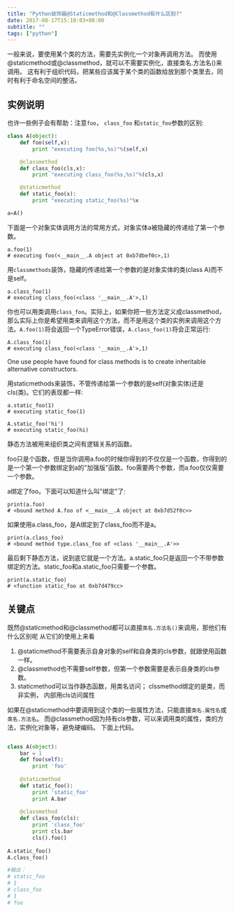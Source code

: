 ```yaml
---
title: "Python装饰器@Staticmethod和@Classmethod有什么区别?"
date: 2017-08-17T15:10:03+08:00
subtitle: ""
tags: ["python"]
---
```


一般来说，要使用某个类的方法，需要先实例化一个对象再调用方法。
而使用@staticmethod或@classmethod，就可以不需要实例化，直接类名.方法名()来调用。
这有利于组织代码，把某些应该属于某个类的函数给放到那个类里去，同时有利于命名空间的整洁。

<!--more-->

## 实例说明

也许一些例子会有帮助：注意`foo`， `class_foo` 和`static_foo`参数的区别:

```python
class A(object):
    def foo(self,x):
        print "executing foo(%s,%s)"%(self,x)

    @classmethod
    def class_foo(cls,x):
        print "executing class_foo(%s,%s)"%(cls,x)

    @staticmethod
    def static_foo(x):
        print "executing static_foo(%s)"%x

a=A()
```

下面是一个对象实体调用方法的常用方式，对象实体a被隐藏的传递给了第一个参数。

```
a.foo(1)
# executing foo(<__main__.A object at 0xb7dbef0c>,1)
```

用`classmethods`装饰，隐藏的传递给第一个参数的是对象实体的类(class A)而不是self。

```
a.class_foo(1)
# executing class_foo(<class '__main__.A'>,1)
```

你也可以用类调用`class_foo`。实际上，如果你把一些方法定义成classmethod，那么实际上你是希望用类来调用这个方法，而不是用这个类的实例来调用这个方法。`A.foo(1)`将会返回一个TypeError错误，`A.class_foo(1)`将会正常运行:

```
A.class_foo(1)
# executing class_foo(<class '__main__.A'>,1)
```

One use people have found for class methods is to create inheritable alternative constructors.

用staticmethods来装饰，不管传递给第一个参数的是self(对象实体)还是cls(类)。它们的表现都一样:

```
a.static_foo(1)
# executing static_foo(1)

A.static_foo('hi')
# executing static_foo(hi)
```

静态方法被用来组织类之间有逻辑关系的函数。

foo只是个函数，但是当你调用a.foo的时候你得到的不仅仅是一个函数，你得到的是一个第一个参数绑定到a的"加强版"函数。foo需要两个参数，而a.foo仅仅需要一个参数。

a绑定了foo。下面可以知道什么叫"绑定"了:

```
print(a.foo)
# <bound method A.foo of <__main__.A object at 0xb7d52f0c>>
```

如果使用a.class_foo，是A绑定到了class_foo而不是a。

```
print(a.class_foo)
# <bound method type.class_foo of <class '__main__.A'>>
```

最后剩下静态方法，说到底它就是一个方法。a.static_foo只是返回一个不带参数绑定的方法。static_foo和a.static_foo只需要一个参数。

```
print(a.static_foo)
# <function static_foo at 0xb7d479cc>
```


## 关键点

既然@staticmethod和@classmethod都可以直接`类名.方法名()`来调用，那他们有什么区别呢
从它们的使用上来看

1. @staticmethod不需要表示自身对象的self和自身类的cls参数，就跟使用函数一样。
2. @classmethod也不需要self参数，但第一个参数需要是表示自身类的cls参数。
3. staticmethod可以当作静态函数，用类名访问； clssmethod绑定的是类，而非实例， 内部用cls访问属性

如果在@staticmethod中要调用到这个类的一些属性方法，只能直接`类名.属性名`或`类名.方法名`。
而@classmethod因为持有cls参数，可以来调用类的属性，类的方法，实例化对象等，避免硬编码。
下面上代码。


```python

class A(object):  
    bar = 1  
    def foo(self):  
        print 'foo'  
 
    @staticmethod  
    def static_foo():  
        print 'static_foo'  
        print A.bar  
 
    @classmethod  
    def class_foo(cls):  
        print 'class_foo'  
        print cls.bar  
        cls().foo()  
  
A.static_foo()  
A.class_foo() 

#输出：
# static_foo
# 1
# class_foo
# 1
# foo

```